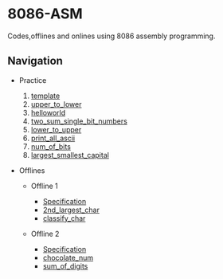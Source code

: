 # 8086-ASM
Codes,offlines and onlines using 8086 assembly programming.

## Navigation
- Practice
    1. [template](/Practice/template.asm)
    2. [upper_to_lower](/Practice/upper_to_lower.asm)
    3. [helloworld](/Practice/helloworld.asm)
    4. [two_sum_single_bit_numbers](/Practice/two_sum_1s_place_numbers.asm)
    5. [lower_to_upper](/Practice/lower_to_upper.asm)
    6. [print_all_ascii](/Practice/print_all_ascii.asm)
    7. [num_of_bits](/Practice/num_of_bits.asm)
    8. [largest_smallest_capital](/Practice/largest_smallest_capital.asm)

- Offlines
    - Offline 1
        - [Specification](/Offlines/Offline1/July_2023_CSE_316_Assembly_Offline_1.pdf)
        - [2nd_largest_char](/Offlines/Offline1/2nd_largest_char.asm)
        - [classify_char](/Offlines/Offline1/classify_char.asm)
    
    - Offline 2
        - [Specification](/Offlines/Offline2/Assembly_Offline_2.pdf)
        - [chocolate_num](/Offlines/Offline2/chocolate_num.asm)
        - [sum_of_digits](/Offlines/Offline2/sum_of_digits.asm)

